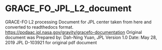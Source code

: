 # GRACE_FO_JPL_L2_document

GRACE-FO L2 processing Document for JPL center taken from here and converted to readthedocs format. https://podaac.jpl.nasa.gov/gravity/gracefo-documentation
Original document was Prepared by: Dah-Ning Yuan, JPL
Version 1.0
Date: May 28, 2019
JPL D-103921 for original pdf document
